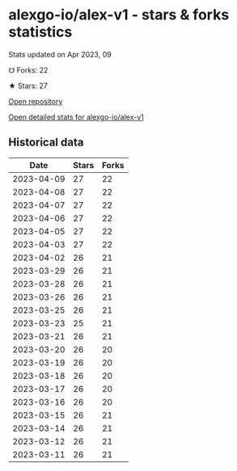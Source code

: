 # alexgo-io/alex-v1 - stars & forks statistics

Stats updated on Apr 2023, 09

☋ Forks: 22

★ Stars: 27

[Open repository](https://github.com/alexgo-io/alex-v1)

[Open detailed stats for alexgo-io/alex-v1](https://reviewgithub.com/rep/alexgo-io/alex-v1)

## Historical data
| Date | Stars | Forks |
|------|-------|-------|
| 2023-04-09 | 27 | 22 | 
| 2023-04-08 | 27 | 22 | 
| 2023-04-07 | 27 | 22 | 
| 2023-04-06 | 27 | 22 | 
| 2023-04-05 | 27 | 22 | 
| 2023-04-03 | 27 | 22 | 
| 2023-04-02 | 26 | 21 | 
| 2023-03-29 | 26 | 21 | 
| 2023-03-28 | 26 | 21 | 
| 2023-03-26 | 26 | 21 | 
| 2023-03-25 | 26 | 21 | 
| 2023-03-23 | 25 | 21 | 
| 2023-03-21 | 26 | 21 | 
| 2023-03-20 | 26 | 20 | 
| 2023-03-19 | 26 | 20 | 
| 2023-03-18 | 26 | 20 | 
| 2023-03-17 | 26 | 20 | 
| 2023-03-16 | 26 | 20 | 
| 2023-03-15 | 26 | 21 | 
| 2023-03-14 | 26 | 21 | 
| 2023-03-12 | 26 | 21 | 
| 2023-03-11 | 26 | 21 | 

